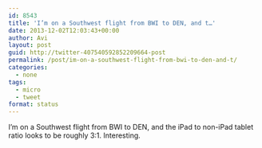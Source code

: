 ```yaml
---
id: 8543
title: 'I’m on a Southwest flight from BWI to DEN, and t…'
date: 2013-12-02T12:03:43+00:00
author: Avi
layout: post
guid: http://twitter-407540592852209664-post
permalink: /post/im-on-a-southwest-flight-from-bwi-to-den-and-t/
categories:
  - none
tags:
  - micro
  - tweet
format: status
---
```

I’m on a Southwest flight from BWI to DEN, and the iPad to non-iPad tablet ratio looks to be roughly 3:1. Interesting.
